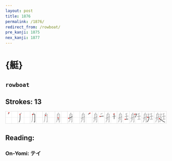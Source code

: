 ```yaml
---
layout: post
title: 1876
permalink: /1876/
redirect_from: /rowboat/
pre_kanji: 1875
nex_kanji: 1877
---
```


# {艇}

## `rowboat`

## Strokes: 13

<div class="stroke"><img src="../images/E88987.png" /></div>

## Reading:

### On-Yomi: テイ
